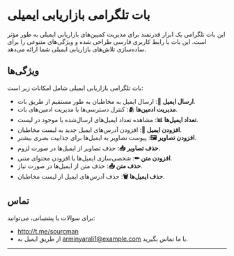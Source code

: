 # بات تلگرامی بازاریابی ایمیلی

این بات تلگرامی یک ابزار قدرتمند برای مدیریت کمپین‌های بازاریابی ایمیلی به طور مؤثر است. این بات با رابط کاربری فارسی طراحی شده و ویژگی‌های متنوعی را برای ساده‌سازی تلاش‌های بازاریابی ایمیلی شما ارائه می‌دهد.

## ویژگی‌ها

بات تلگرامی بازاریابی ایمیلی شامل امکانات زیر است:

- **ارسال ایمیل 📧**: ارسال ایمیل به مخاطبان به طور مستقیم از طریق بات.
- **مدیریت ادمین‌ها 🫂**: کنترل دسترسی‌ها با مدیریت ادمین‌های بات.
- **تعداد ایمیل‌ها 📊**: مشاهده تعداد ایمیل‌های ارسال‌شده یا موجود در لیست.
- **افزودن ایمیل 📢**: افزودن آدرس‌های ایمیل جدید به لیست مخاطبان.
- **افزودن تصاویر 🖼**: پیوست تصاویر به ایمیل‌ها برای جذابیت بصری بیشتر.
- **حذف تصاویر 📥**: حذف تصاویر از ایمیل‌ها در صورت لزوم.
- **افزودن متن ✏**: شخصی‌سازی ایمیل‌ها با افزودن محتوای متنی.
- **حذف متن 📥**: حذف متن از ایمیل‌ها در صورت نیاز.
- **حذف ایمیل‌ها 🗑**: حذف آدرس‌های ایمیل از لیست مخاطبان.




## تماس

برای سوالات یا پشتیبانی، می‌توانید:

- http://t.me/sourcman
- از طریق ایمیل به [arminyarali1@example.com](mailto:arminyarali1@gmail.com) با ما تماس بگیرید.

---

